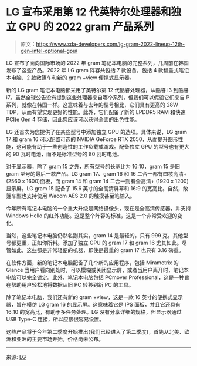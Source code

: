 # LG 宣布采用第 12 代英特尔处理器和独立 GPU 的 2022 gram 产品系列

> 原文：<https://www.xda-developers.com/lg-gram-2022-lineup-12th-gen-intel-optional-gpu/>

LG 宣布了面向国际市场的 2022 年 gram 笔记本电脑的完整系列，几周前在韩国发布了这些产品。2022 年 LG gram 阵容共包括 7 款设备，包括 4 款翻盖式笔记本电脑、2 款敞篷车和新的 gram +view 便携式显示器。

新的 LG gram 笔记本电脑都采用了英特尔第 12 代酷睿处理器，从酷睿 i3 到酷睿 i7。虽然全球公告没有提到这些处理器来自哪个系列，但我们可以假设它们来自 P 系列，就像在韩国一样。这意味着与去年的型号相比，它们具有更高的 28W TDP，从而有望实现更好的性能。此外，它们配备了新的 LPDDR5 RAM 和快速 PCI)e Gen 4 存储，因此您应该可以获得全面的出色性能。

LG 还首次为您提供了在某些型号中添加独立 GPU 的选项。具体来说，LG gram 17 和 gram 16 可以配置可选的 NVIDIA GeForce RTX 2050，从而提升图形性能，这可能有助于一些创造性的工作负载或游戏。配备独立 GPU 的型号也有更大的 90 瓦时电池，而不是标准型号的 80 瓦时电池。

对于显示器，除了 gram 15 之外，所有型号的长宽比为 16:10，gram 15 是旧 gram 型号的最后一款产品。LG gram 17、gram 16 和 16 二合一都有四核高清+ (2560 x 1600)面板，而 gram 14 和 gram 14 二合一则有全高清+ (1920 x 1200)显示屏。LG gram 15 配备了 15.6 英寸的全高清屏幕和 16:9 的宽高比。自然，敞篷车型也支持使用 Wacom AES 2.0 的触摸甚至笔输入。

今年所有笔记本电脑的一个重大升级是网络摄像头，现在是全高清传感器，并支持 Windows Hello 的红外功能。这是整个阵容的标准，这是一个非常受欢迎的变化。

当然，这些笔记本电脑仍然名副其实，gram 14 是最轻的，只有 999 克。其他型号都更重，正如你所料。添加了独立 GPU 的 gram 17 和 gram 16 尤其如此。尽管如此，这些都是非常轻便的机器，即使是最重的 gram 17 也只有 3.16 磅重。

在软件方面，新的笔记本电脑配备了几个新的应用程序，包括 Mirametrix 的 Glance 当用户看向别处时，可以模糊或关闭显示屏，或者当用户离开时，笔记本电脑可以完全锁定。此外，笔记本电脑包括 PCmover Professional，这是一种旨在帮助用户轻松地将数据从旧 PC 转移到新 PC 的工具。

除了笔记本电脑，我们还有新的 gram +view，这是一款 16 英寸的便携式显示器，旨在模仿 LG gram 16 的显示屏。这意味着它是 IPS 面板，并且它还具有 16:10 的宽高比，有助于多任务处理。LG 没有分享详细的规格，但显示器通过 USB Type-C 连接，所以应该很容易设置。

这些产品将于今年第二季度开始推出(我们已经进入了第二季度)，首先从北美、欧洲和亚洲的主要市场开始。价格尚未公布。

* * *

来源: [LG](https://www.lgnewsroom.com/2022/04/2022-lg-gram-lineup-delivers-powerful-performance-and-enhanced-user-convenience/)